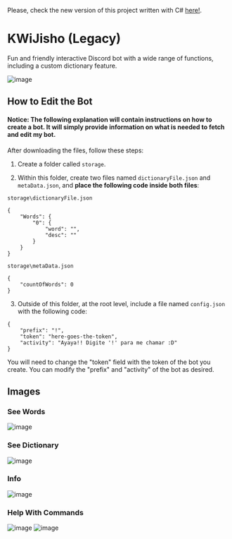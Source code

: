 Please, check the new version of this project written with C# [here!](https://github.com/monambike/kwijisho-discord-bot).

# KWiJisho (Legacy)

Fun and friendly interactive Discord bot with a wide range of functions, including a custom dictionary feature.

![image](https://github.com/monambike/kwijisho-discord-bot-legacy/assets/35270174/92857e80-9cbc-4422-b96f-b2d3d94a121e)

## How to Edit the Bot

#### Notice: The following explanation will contain instructions on how to create a bot. It will simply provide information on what is needed to fetch and edit my bot.

After downloading the files, follow these steps:

1. Create a folder called `storage`.

2. Within this folder, create two files named `dictionaryFile.json` and `metaData.json`, and **place the following code inside both files**:

`storage\dictionaryFile.json`
```
{
    "Words": {
        "0": {
            "word": "",
            "desc": ""
        }
    }
}
```

`storage\metaData.json`
```
{
    "countOfWords": 0
}
```

3. Outside of this folder, at the root level, include a file named `config.json` with the following code:
```
{
	"prefix": "!",
	"token": "here-goes-the-token",
	"activity": "Ayaya!! Digite '!' para me chamar :D"
}
```
You will need to change the "token" field with the token of the bot you create. You can modify the "prefix" and "activity" of the bot as desired.

## Images

### See Words

![image](https://github.com/monambike/kwijisho-discord-bot-legacy/assets/35270174/ab8643cf-ac00-49f1-893c-9cb4039b5e6c)

### See Dictionary

![image](https://github.com/monambike/kwijisho-discord-bot-legacy/assets/35270174/4c0c9963-1b6c-4bb2-b6b2-c476ae4c12bc)

### Info

![image](https://github.com/monambike/kwijisho-discord-bot-legacy/assets/35270174/649c38ea-a3d6-4265-9d10-7632385f0df9)

### Help With Commands

![image](https://github.com/monambike/kwijisho-discord-bot-legacy/assets/35270174/e342e7f3-ceb0-4729-a01e-f95f5f9b732b)
![image](https://github.com/monambike/kwijisho-discord-bot-legacy/assets/35270174/ee4d1df7-e6aa-4c75-9a29-28694cb83fd8)
